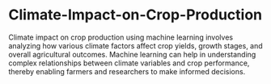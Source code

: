 # Climate-Impact-on-Crop-Production
Climate impact on crop production using machine learning involves analyzing how various climate factors affect crop yields, growth stages, and overall agricultural outcomes. Machine learning can help in understanding complex relationships between climate variables and crop performance, thereby enabling farmers and researchers to make informed decisions.
